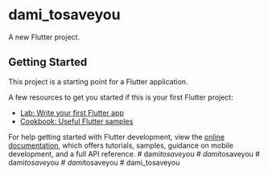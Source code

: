 # dami_tosaveyou

A new Flutter project.

## Getting Started

This project is a starting point for a Flutter application.

A few resources to get you started if this is your first Flutter project:

- [Lab: Write your first Flutter app](https://docs.flutter.dev/get-started/codelab)
- [Cookbook: Useful Flutter samples](https://docs.flutter.dev/cookbook)

For help getting started with Flutter development, view the
[online documentation](https://docs.flutter.dev/), which offers tutorials,
samples, guidance on mobile development, and a full API reference.
#   d a m i _ t o s a v e y o u  
 #   d a m i _ t o s a v e y o u  
 #   d a m i _ t o s a v e y o u  
 #   d a m i _ t o s a v e y o u  
 #   d a m i _ t o s a v e y o u  
 